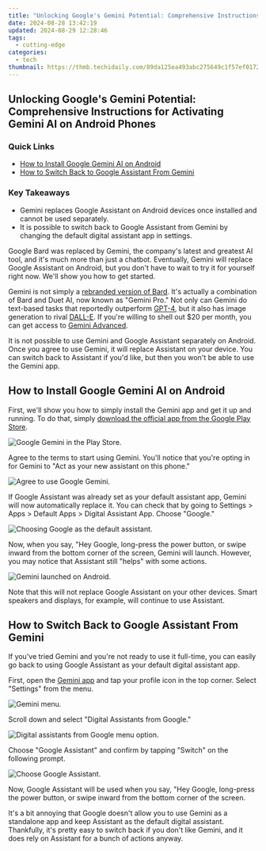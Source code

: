 ```yaml
---
title: "Unlocking Google's Gemini Potential: Comprehensive Instructions for Activating Gemini AI on Android Phones"
date: 2024-08-28 13:42:19
updated: 2024-08-29 12:28:46
tags:
  - cutting-edge
categories:
  - tech
thumbnail: https://thmb.techidaily.com/89da125ea493abc275649c1f57ef017273ab0d0d83c11a51da5e1af69c65adca.png
---
```


## Unlocking Google's Gemini Potential: Comprehensive Instructions for Activating Gemini AI on Android Phones

### Quick Links

* [How to Install Google Gemini AI on Android](https://fox-blue.techidaily.com/mastering-the-name-game-for-top-podcast-titles/)
* [How to Switch Back to Google Assistant From Gemini](https://buynow-info.techidaily.com/expert-analysis-of-the-lg-k51-smartphone-attractive-aesthetics-overshadowed-by-poor-processing-speed/)

### Key Takeaways

* Gemini replaces Google Assistant on Android devices once installed and cannot be used separately.
* It is possible to switch back to Google Assistant from Gemini by changing the default digital assistant app in settings.

 Google Bard was replaced by Gemini, the company's latest and greatest AI tool, and it's much more than just a chatbot. Eventually, Gemini will replace Google Assistant on Android, but you don't have to wait to try it for yourself right now. We'll show you how to get started.

 Gemini is not simply a [rebranded version of Bard](https://location-social.techidaily.com/does-find-my-friends-work-on-vivo-x90s-drfone-by-drfone-virtual-android/). It's actually a combination of Bard and Duet AI, now known as "Gemini Pro." Not only can Gemini do text-based tasks that reportedly outperform [GPT-4](https://extra-support.techidaily.com/new-pictorial-perfection-proven-techniques-for-stunning-photos/), but it also has image generation to rival [DALL-E](https://extra-guidance.techidaily.com/step-by-step-process-for-gradual-audio-fading-in-premiere-for-2024/). If you're willing to shell out $20 per month, you can get access to [Gemini Advanced](https://gemini.google.com/advanced?utm%5Fsource=gemini&utm%5Fmedium=web&utm%5Fcampaign=gemini%5Fadvanced%5Fannounce%5Fsh).

 It is not possible to use Gemini and Google Assistant separately on Android. Once you agree to use Gemini, it will replace Assistant on your device. You can switch back to Assistant if you'd like, but then you won't be able to use the Gemini app.

##  How to Install Google Gemini AI on Android

 First, we'll show you how to simply install the Gemini app and get it up and running. To do that, simply [download the official app from the Google Play Store](https://www.anrdoezrs.net/links/3607085/type/dlg/sid/UUhtgUeUpU2002013/https://play.google.com/store/apps/details?id=com.google.android.apps.bard).

![Google Gemini in the Play Store.](https://static1.howtogeekimages.com/wordpress/wp-content/uploads/2024/02/screenshot_20240214-101024.png) 

 Agree to the terms to start using Gemini. You'll notice that you're opting in for Gemini to "Act as your new assistant on this phone."

![Agree to use Google Gemini.](https://static1.howtogeekimages.com/wordpress/wp-content/uploads/2024/02/screenshot_20240214-104251.png) 

 If Google Assistant was already set as your default assistant app, Gemini will now automatically replace it. You can check that by going to Settings > Apps > Default Apps > Digital Assistant App. Choose "Google."

![Choosing Google as the default assistant.](https://static1.howtogeekimages.com/wordpress/wp-content/uploads/2024/02/screenshot_20240214-102640.png) 

 Now, when you say, "Hey Google, long-press the power button, or swipe inward from the bottom corner of the screen, Gemini will launch. However, you may notice that Assistant still "helps" with some actions.

![Gemini launched on Android.](https://static1.howtogeekimages.com/wordpress/wp-content/uploads/2024/02/screenshot_20240214-102948.png) 

 Note that this will not replace Google Assistant on your other devices. Smart speakers and displays, for example, will continue to use Assistant.

##  How to Switch Back to Google Assistant From Gemini

 If you've tried Gemini and you're not ready to use it full-time, you can easily go back to using Google Assistant as your default digital assistant app.

 First, open the [Gemini app](https://www.anrdoezrs.net/links/3607085/type/dlg/sid/UUhtgUeUpU2002013/https://play.google.com/store/apps/details?id=com.google.android.apps.bard) and tap your profile icon in the top corner. Select "Settings" from the menu.

![Gemini menu.](https://static1.howtogeekimages.com/wordpress/wp-content/uploads/2024/02/screenshot_20240214-103410.png) 

 Scroll down and select "Digital Assistants from Google."

![Digital assistants from Google menu option.](https://static1.howtogeekimages.com/wordpress/wp-content/uploads/2024/02/screenshot_20240214-103440.png) 

 Choose "Google Assistant" and confirm by tapping "Switch" on the following prompt.

![Choose Google Assistant.](https://static1.howtogeekimages.com/wordpress/wp-content/uploads/2024/02/screenshot_20240214-105032.png) 

 Now, Google Assistant will be used when you say, "Hey Google, long-press the power button, or swipe inward from the bottom corner of the screen.

 It's a bit annoying that Google doesn't allow you to use Gemini as a standalone app and keep Assistant as the default digital assistant. Thankfully, it's pretty easy to switch back if you don't like Gemini, and it does rely on Assistant for a bunch of actions anyway.

<ins class="adsbygoogle"
     style="display:block"
     data-ad-format="autorelaxed"
     data-ad-client="ca-pub-7571918770474297"
     data-ad-slot="1223367746"></ins>



<ins class="adsbygoogle"
     style="display:block"
     data-ad-client="ca-pub-7571918770474297"
     data-ad-slot="8358498916"
     data-ad-format="auto"
     data-full-width-responsive="true"></ins>

